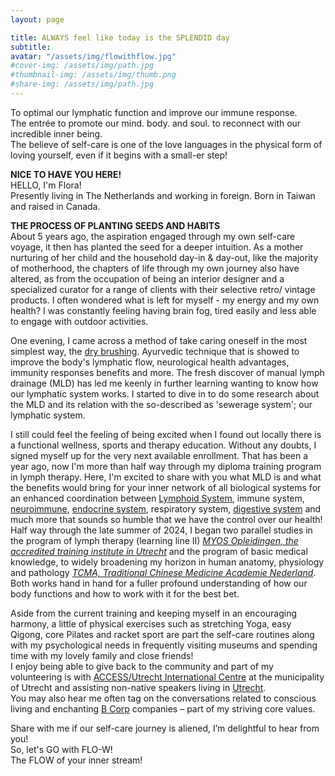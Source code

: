 ```yaml
---
layout: page

title: ALWAYS feel like today is the SPLENDID day
subtitle: 
avatar: "/assets/img/flowithflow.jpg"
#cover-img: /assets/img/path.jpg
#thumbnail-img: /assets/img/thumb.png
#share-img: /assets/img/path.jpg
---
```


To optimal our lymphatic function and improve our immune response. 
<br> The entrée to promote our mind. body. and soul. to reconnect with our incredible inner being. 
<br> The believe of self-care is one of the love languages in the physical form of loving yourself, even if it begins with a small-er step! 

**NICE TO HAVE YOU HERE!** 
<br> HELLO, I'm Flora! <br>
Presently living in The Netherlands and working in foreign. Born in Taiwan and raised in Canada. 
<br>

**THE PROCESS OF PLANTING SEEDS AND HABITS** <br>
About 5 years ago, the aspiration engaged through my own self-care voyage, it then has planted the seed for a deeper intuition. As a mother nurturing of her child and the household day-in & day-out, like the majority of motherhood, the chapters of life through my own journey also have altered, as from the occupation of being an interior designer and a specialized curator for a range of clients with their selective retro/ vintage products. I often wondered what is left for myself - my energy and my own health? I was constantly feeling having brain fog, tired easily and less able to engage with outdoor activities. 

One evening, I came across a method of take caring oneself in the most simplest way, the [dry brushing](https://nourished.nl/en/blogs/news/the-benefits-of-dry-body-brushing). Ayurvedic technique that is showed to improve the body's lymphatic flow, neurological health advantages, immunity responses benefits and more. 
The fresh discover of manual lymph drainage (MLD) has led me keenly in further learning wanting to know how our lymphatic system works. I started to dive in to do some research about the MLD and its relation with the so-described as 'sewerage system'; our lymphatic system.

I still could feel the feeling of being excited when I found out locally there is a functional wellness, sports and therapy education. Without any doubts, I signed myself up for the very next available enrollment. That has been a year ago, now I'm more than half way through my diploma training program in lymph therapy. Here, I'm excited to share with you what MLD is and what the benefits would bring for your inner network of all biological systems for an enhanced coordination between [Lymphoid System](https://www.youtube.com/watch?v=I7orwMgTQ5I&t=6s), immune system, [neuroimmune](https://pubmed.ncbi.nlm.nih.gov/27608759/), [endocrine system](https://www.youtube.com/watch?v=Fyl9gi0PnW8), respiratory system, [digestive system](https://www.sciencedirect.com/science/article/pii/S2352345X18301772?__cf_chl_tk=JGHL5qM5aGJyagsNZTS0f6JIsqF2orqsP0ififnQUfk-1740942359-1.0.1.1-P1C_sL9r3Mj6yNzKi1MRRBIqd465qj5q3tLB4BSdH0I) and much more that sounds so humble that we have the control over our health!
<br>
Half way through the late summer of 2024, I began two parallel studies in the program of lymph therapy (learning line II)  *[MYOS Opleidingen, the accredited training institute in Utrecht](https://myosopleidingen.nl/opleiding/lymfedrainage/)* and the program of basic medical knowledge, to widely broadening my horizon in human anatomy, physiology and pathology *[TCMA, Traditional Chinese Medicine Academie Nederland](https://tcma.nl/medische-basiskennis/)*. 
Both works hand in hand for a fuller profound understanding of how our body functions and how to work with it for the best bet.
<br>

Aside from the current training and keeping myself in an encouraging harmony, a little of physical exercises such as stretching Yoga, easy Qigong, core Pilates and racket sport are part the self-care routines along with my psychological needs in frequently visiting museums and spending time with my lovely family and close friends!
<br> I enjoy being able to give back to the community and part of my volunteering is with [ACCESS/Utrecht International Centre](https://access-nl.org/partner/expat-center-utrecht/) at the municipality of Utrecht and assisting non-native speakers living in [Utrecht](https://www.discover-utrecht.com/).<br> You may also hear me often tag on the conversations related to conscious living and enchanting [B Corp]( https://www.bcorporation.net/en-us/find-a-b-corp/) companies – part of my striving core values.    


Share with me if our self-care journey is aliened, I’m delightful to hear from you! 
<br>
So, let's GO with FLO-W! 
<br>
The FLOW of your inner stream!
